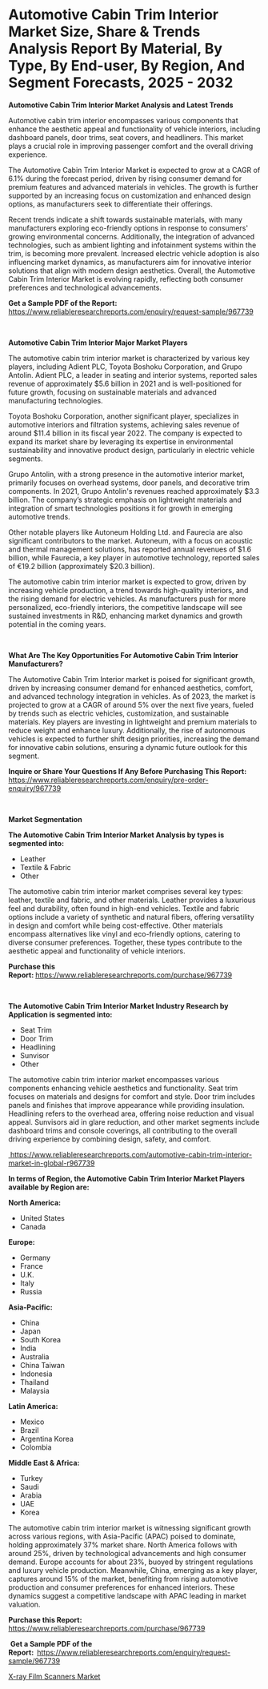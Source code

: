 <p><h1>Automotive Cabin Trim Interior Market Size, Share & Trends Analysis Report By Material, By Type, By End-user, By Region, And Segment Forecasts, 2025 - 2032</h1></p><p><strong>Automotive Cabin Trim Interior Market Analysis and Latest Trends</strong></p>
<p><p>Automotive cabin trim interior encompasses various components that enhance the aesthetic appeal and functionality of vehicle interiors, including dashboard panels, door trims, seat covers, and headliners. This market plays a crucial role in improving passenger comfort and the overall driving experience. </p><p>The Automotive Cabin Trim Interior Market is expected to grow at a CAGR of 6.1% during the forecast period, driven by rising consumer demand for premium features and advanced materials in vehicles. The growth is further supported by an increasing focus on customization and enhanced design options, as manufacturers seek to differentiate their offerings. </p><p>Recent trends indicate a shift towards sustainable materials, with many manufacturers exploring eco-friendly options in response to consumers' growing environmental concerns. Additionally, the integration of advanced technologies, such as ambient lighting and infotainment systems within the trim, is becoming more prevalent. Increased electric vehicle adoption is also influencing market dynamics, as manufacturers aim for innovative interior solutions that align with modern design aesthetics. Overall, the Automotive Cabin Trim Interior Market is evolving rapidly, reflecting both consumer preferences and technological advancements.</p></p>
<p><strong>Get a Sample PDF of the Report:&nbsp;</strong> <a href="https://www.reliableresearchreports.com/enquiry/request-sample/967739?utm_campaign=3083&utm_medium=2&utm_source=Github&utm_content=ia&utm_term=30032025&utm_id=automotive-cabin-trim-interior">https://www.reliableresearchreports.com/enquiry/request-sample/967739</a></p>
<p>&nbsp;</p>
<p><strong>Automotive Cabin Trim Interior Major Market Players</strong></p>
<p><p>The automotive cabin trim interior market is characterized by various key players, including Adient PLC, Toyota Boshoku Corporation, and Grupo Antolin. Adient PLC, a leader in seating and interior systems, reported sales revenue of approximately $5.6 billion in 2021 and is well-positioned for future growth, focusing on sustainable materials and advanced manufacturing technologies.</p><p>Toyota Boshoku Corporation, another significant player, specializes in automotive interiors and filtration systems, achieving sales revenue of around $11.4 billion in its fiscal year 2022. The company is expected to expand its market share by leveraging its expertise in environmental sustainability and innovative product design, particularly in electric vehicle segments.</p><p>Grupo Antolin, with a strong presence in the automotive interior market, primarily focuses on overhead systems, door panels, and decorative trim components. In 2021, Grupo Antolin's revenues reached approximately $3.3 billion. The company’s strategic emphasis on lightweight materials and integration of smart technologies positions it for growth in emerging automotive trends.</p><p>Other notable players like Autoneum Holding Ltd. and Faurecia are also significant contributors to the market. Autoneum, with a focus on acoustic and thermal management solutions, has reported annual revenues of $1.6 billion, while Faurecia, a key player in automotive technology, reported sales of €19.2 billion (approximately $20.3 billion).</p><p>The automotive cabin trim interior market is expected to grow, driven by increasing vehicle production, a trend towards high-quality interiors, and the rising demand for electric vehicles. As manufacturers push for more personalized, eco-friendly interiors, the competitive landscape will see sustained investments in R&D, enhancing market dynamics and growth potential in the coming years.</p></p>
<p>&nbsp;</p>
<p><strong>What Are The Key Opportunities For Automotive Cabin Trim Interior Manufacturers?</strong></p>
<p><p>The Automotive Cabin Trim Interior market is poised for significant growth, driven by increasing consumer demand for enhanced aesthetics, comfort, and advanced technology integration in vehicles. As of 2023, the market is projected to grow at a CAGR of around 5% over the next five years, fueled by trends such as electric vehicles, customization, and sustainable materials. Key players are investing in lightweight and premium materials to reduce weight and enhance luxury. Additionally, the rise of autonomous vehicles is expected to further shift design priorities, increasing the demand for innovative cabin solutions, ensuring a dynamic future outlook for this segment.</p></p>
<p><strong>Inquire or Share Your Questions If Any Before Purchasing This Report:</strong> <a href="https://www.reliableresearchreports.com/enquiry/pre-order-enquiry/967739?utm_campaign=3083&utm_medium=2&utm_source=Github&utm_content=ia&utm_term=30032025&utm_id=automotive-cabin-trim-interior">https://www.reliableresearchreports.com/enquiry/pre-order-enquiry/967739</a></p>
<p>&nbsp;</p>
<p><strong>Market Segmentation</strong></p>
<p><strong>The Automotive Cabin Trim Interior Market Analysis by types is segmented into:</strong></p>
<p><ul><li>Leather</li><li>Textile & Fabric</li><li>Other</li></ul></p>
<p><p>The automotive cabin trim interior market comprises several key types: leather, textile and fabric, and other materials. Leather provides a luxurious feel and durability, often found in high-end vehicles. Textile and fabric options include a variety of synthetic and natural fibers, offering versatility in design and comfort while being cost-effective. Other materials encompass alternatives like vinyl and eco-friendly options, catering to diverse consumer preferences. Together, these types contribute to the aesthetic appeal and functionality of vehicle interiors.</p></p>
<p><strong>Purchase this Report:&nbsp;</strong><a href="https://www.reliableresearchreports.com/purchase/967739?utm_campaign=3083&utm_medium=2&utm_source=Github&utm_content=ia&utm_term=30032025&utm_id=automotive-cabin-trim-interior">https://www.reliableresearchreports.com/purchase/967739</a></p>
<p>&nbsp;</p>
<p><strong>The Automotive Cabin Trim Interior Market Industry Research by Application is segmented into:</strong></p>
<p><ul><li>Seat Trim</li><li>Door Trim</li><li>Headlining</li><li>Sunvisor</li><li>Other</li></ul></p>
<p><p>The automotive cabin trim interior market encompasses various components enhancing vehicle aesthetics and functionality. Seat trim focuses on materials and designs for comfort and style. Door trim includes panels and finishes that improve appearance while providing insulation. Headlining refers to the overhead area, offering noise reduction and visual appeal. Sunvisors aid in glare reduction, and other market segments include dashboard trims and console coverings, all contributing to the overall driving experience by combining design, safety, and comfort.</p></p>
<p><a href="https://www.reliableresearchreports.com/automotive-cabin-trim-interior-market-in-global-r967739?utm_campaign=3083&utm_medium=2&utm_source=Github&utm_content=ia&utm_term=30032025&utm_id=automotive-cabin-trim-interior">&nbsp;https://www.reliableresearchreports.com/automotive-cabin-trim-interior-market-in-global-r967739</a></p>
<p><strong>In terms of Region, the Automotive Cabin Trim Interior Market Players available by Region are:</strong></p>
<p>
    <p> <strong> North America: </strong>
        <ul>
            <li>United States</li>
            <li>Canada</li>
        </ul>
        </p> 
    <p> <strong> Europe: </strong>
        <ul>
            <li>Germany</li>
            <li>France</li>
            <li>U.K.</li>
            <li>Italy</li>
            <li>Russia</li>
        </ul>
        </p> 
    <p> <strong> Asia-Pacific: </strong>
        <ul>
            <li>China</li>
            <li>Japan</li>
            <li>South Korea</li>
            <li>India</li>
            <li>Australia</li>
            <li>China Taiwan</li>
            <li>Indonesia</li>
            <li>Thailand</li>
            <li>Malaysia</li>
        </ul>
        </p> 
    <p> <strong> Latin America: </strong>
        <ul>
            <li>Mexico</li>
            <li>Brazil</li>
            <li>Argentina Korea</li>
            <li>Colombia</li>
        </ul>
        </p> 
    <p> <strong> Middle East & Africa: </strong>
        <ul>
            <li>Turkey</li>
            <li>Saudi</li>
            <li>Arabia</li>
            <li>UAE</li>
            <li>Korea</li>
        </ul>
    </p>
    </p>
<p><p>The automotive cabin trim interior market is witnessing significant growth across various regions, with Asia-Pacific (APAC) poised to dominate, holding approximately 37% market share. North America follows with around 25%, driven by technological advancements and high consumer demand. Europe accounts for about 23%, buoyed by stringent regulations and luxury vehicle production. Meanwhile, China, emerging as a key player, captures around 15% of the market, benefiting from rising automotive production and consumer preferences for enhanced interiors. These dynamics suggest a competitive landscape with APAC leading in market valuation.</p></p>
<p><strong>Purchase this Report: </strong><a href="https://www.reliableresearchreports.com/purchase/967739?utm_campaign=3083&utm_medium=2&utm_source=Github&utm_content=ia&utm_term=30032025&utm_id=automotive-cabin-trim-interior">https://www.reliableresearchreports.com/purchase/967739</a></p>
<p>&nbsp;<strong>Get a Sample PDF of the Report:&nbsp;&nbsp;</strong><a href="https://www.reliableresearchreports.com/enquiry/request-sample/967739?utm_campaign=3083&utm_medium=2&utm_source=Github&utm_content=ia&utm_term=30032025&utm_id=automotive-cabin-trim-interior">https://www.reliableresearchreports.com/enquiry/request-sample/967739</a></p>
<p><strong></strong></p>
<p><p><a href="https://github.com/zurubting/Market-Research-Report-List-1/blob/main/x-ray-film-scanners-market.md?utm_campaign=3083&utm_medium=2&utm_source=Github&utm_content=ia&utm_term=30032025&utm_id=automotive-cabin-trim-interior">X-ray Film Scanners Market</a></p></p>